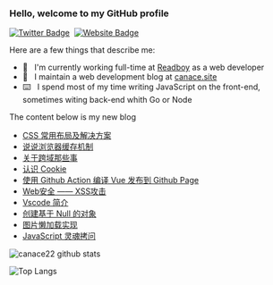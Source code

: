 ### Hello, welcome to my GitHub profile

[![Twitter Badge](https://img.shields.io/badge/-@Canace22-1ca0f1?style=flat-square&labelColor=1ca0f1&logo=twitter&logoColor=white&link=https://twitter.com/CanaceSteve)](https://twitter.com/CanaceSteve)&nbsp;&nbsp;[![Website Badge](https://img.shields.io/badge/-canace.site-0d3b73?style=flat-square&logo=website&logoColor=white&link=https://canace.site/)](https://canace.site/)

Here are a few things that describe me:

- 💼&nbsp;&nbsp; I'm currently working full-time at [Readboy](https://www.readboy.com/) as a web developer
- 📝&nbsp;&nbsp; I maintain a web development blog at [canace.site](https://canace.site/)
- ⌨️&nbsp;&nbsp; I spend most of my time writing JavaScript on the front-end, sometimes witing back-end whith Go or Node

The content below is my new blog

<!-- BLOG-POST-LIST:START -->
- [CSS 常用布局及解决方案](https://canace.site/2021/04/02/css%E5%B8%83%E5%B1%80%E7%AF%87/)
- [说说浏览器缓存机制](https://canace.site/2021/03/30/%E8%AF%B4%E8%AF%B4%E6%B5%8F%E8%A7%88%E5%99%A8%E7%BC%93%E5%AD%98%E6%9C%BA%E5%88%B6/)
- [关于跨域那些事](https://canace.site/2021/03/26/%E8%B7%A8%E5%9F%9F%E8%B5%84%E6%BA%90%E5%85%B1%E4%BA%AB/)
- [认识 Cookie](https://canace.site/2021/03/25/%E8%AE%A4%E8%AF%86Cookie/)
- [使用 Github Action 编译 Vue 发布到 Github Page](https://canace.site/2021/03/22/github-action%E8%87%AA%E5%8A%A8%E9%83%A8%E7%BD%B2page/)
- [Web安全 —— XSS攻击](https://canace.site/2021/03/17/Web%E5%AE%89%E5%85%A8%E2%80%94%E2%80%94xss%E6%94%BB%E5%87%BB/)
- [Vscode 简介](https://canace.site/2021/03/17/%E7%94%A8vscode%E6%90%9E%E4%BA%8B%E6%83%85/)
- [创建基于 Null 的对象](https://canace.site/2021/03/12/%E5%88%9B%E5%BB%BA%E5%9F%BA%E4%BA%8Enull%E7%9A%84%E5%AF%B9%E8%B1%A1/)
- [图片懒加载实现](https://canace.site/2021/03/05/%E5%9B%BE%E7%89%87%E6%87%92%E5%8A%A0%E8%BD%BD%E5%AE%9E%E7%8E%B0/)
- [JavaScript 灵魂拷问](https://canace.site/2021/02/03/JavaScript%E7%81%B5%E9%AD%82%E6%8B%B7%E9%97%AE/)
<!-- BLOG-POST-LIST:END -->

![canace22 github stats](https://github-readme-stats.vercel.app/api?username=canace22&count_private=true&show_icons=true&theme=vue)

![Top Langs](https://github-readme-stats.vercel.app/api/top-langs/?username=canace22&count_private=true&layout=compact)



